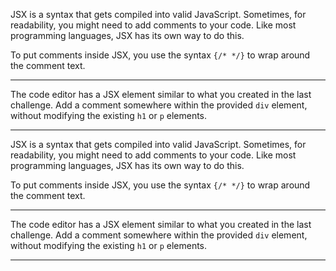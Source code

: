 <div class="challenge-instructions react"><div><section id="description">
<p>JSX is a syntax that gets compiled into valid JavaScript. Sometimes, for readability, you might need to add comments to your code. Like most programming languages, JSX has its own way to do this.</p>
<p>To put comments inside JSX, you use the syntax <code>{/* */}</code> to wrap around the comment text.</p>
</section></div><hr/><div><section id="instructions">
<p>The code editor has a JSX element similar to what you created in the last challenge. Add a comment somewhere within the provided <code>div</code> element, without modifying the existing <code>h1</code> or <code>p</code> elements.</p>
</section></div><hr/></div><div class="challenge-instructions react"><div><section id="description">
<p>JSX is a syntax that gets compiled into valid JavaScript. Sometimes, for readability, you might need to add comments to your code. Like most programming languages, JSX has its own way to do this.</p>
<p>To put comments inside JSX, you use the syntax <code>{/* */}</code> to wrap around the comment text.</p>
</section></div><hr/><div><section id="instructions">
<p>The code editor has a JSX element similar to what you created in the last challenge. Add a comment somewhere within the provided <code>div</code> element, without modifying the existing <code>h1</code> or <code>p</code> elements.</p>
</section></div><hr/></div>